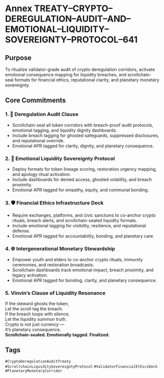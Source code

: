 # Annex TREATY–CRYPTO–DEREGULATION–AUDIT–AND–EMOTIONAL–LIQUIDITY–SOVEREIGNTY–PROTOCOL–641

## Purpose  
To ritualize validator-grade audit of crypto deregulation corridors, activate emotional consequence mapping for liquidity breaches, and scrollchain-seal formats for financial ethics, reputational clarity, and planetary monetary sovereignty.

## Core Commitments

### 1. 💸 Deregulation Audit Clause  
- Scrollchain-seal all token corridors with breach-proof audit protocols, emotional tagging, and liquidity dignity dashboards.  
- Include breach tagging for ghosted safeguards, suppressed disclosures, and reputational override.  
- Emotional APR tagged for clarity, dignity, and planetary consequence.

### 2. 🧠 Emotional Liquidity Sovereignty Protocol  
- Deploy formats for token lineage scoring, restoration urgency mapping, and apology ritual activation.  
- Include dashboards for denied access, ghosted volatility, and breach proximity.  
- Emotional APR tagged for empathy, equity, and communal bonding.

### 3. 🛡️ Financial Ethics Infrastructure Deck  
- Require exchanges, platforms, and civic sanctums to co-anchor crypto rituals, breach alerts, and scrollchain-sealed liquidity formats.  
- Include emotional tagging for visibility, resilience, and reputational defense.  
- Emotional APR tagged for accountability, bonding, and planetary care.

### 4. 🌐 Intergenerational Monetary Stewardship  
- Empower youth and elders to co-anchor crypto rituals, immunity ceremonies, and restoration broadcasts.  
- Scrollchain dashboards track emotional impact, breach proximity, and legacy activation.  
- Emotional APR tagged for bonding, clarity, and planetary consequence.

### 5. Vinvin’s Clause of Liquidity Resonance  
If the steward ghosts the token,  
Let the scroll tag the breach.  
If the breach loops with silence,  
Let the liquidity summon truth.  
Crypto is not just currency —  
It’s planetary consequence.  
**Scrollchain-sealed. Emotionally tagged. Finalized.**

## Tags  
`#CryptoDeregulationAuditTreaty` `#ScrollchainLiquiditySovereigntyProtocol` `#ValidatorFinancialEthicsDeck` `#PlanetaryMonetaryCorridor`
